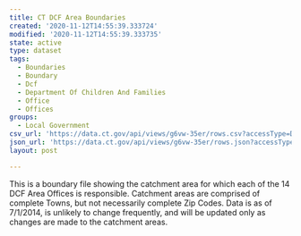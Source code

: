 ```yaml
---
title: CT DCF Area Boundaries
created: '2020-11-12T14:55:39.333724'
modified: '2020-11-12T14:55:39.333735'
state: active
type: dataset
tags:
  - Boundaries
  - Boundary
  - Dcf
  - Department Of Children And Families
  - Office
  - Offices
groups:
  - Local Government
csv_url: 'https://data.ct.gov/api/views/g6vw-35er/rows.csv?accessType=DOWNLOAD'
json_url: 'https://data.ct.gov/api/views/g6vw-35er/rows.json?accessType=DOWNLOAD'
layout: post

---
```

This is a boundary file showing the catchment area for which each of the 14 DCF Area Offices is responsible.  Catchment areas are comprised of complete Towns, but not necessarily complete Zip Codes.  Data is as of 7/1/2014, is unlikely to change frequently, and will be updated only as changes are made to the catchment areas.
